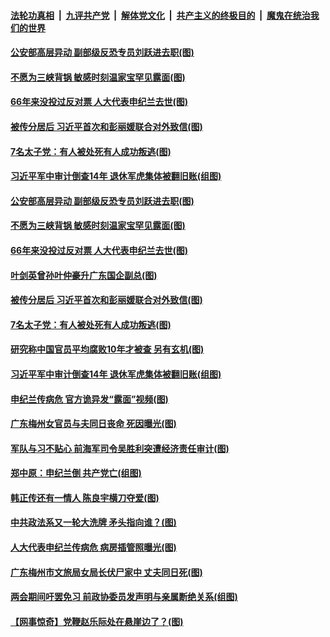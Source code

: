 

####  [法轮功真相](../../../../basic/blob/master/README.md?t=06282302) &nbsp;|&nbsp; [九评共产党](../../../../9ping.md/blob/master/README.md?t=06282302) &nbsp;|&nbsp; [解体党文化](../../../../jtdwh.md/blob/master/README.md?t=06282302)  &nbsp;|&nbsp; [共产主义的终极目的](../../../../gczydzjmd.md/blob/master/README.md?t=06282302) &nbsp;|&nbsp; [魔鬼在统治我们的世界](../../../../mgztzwmdsj.md/blob/master/README.md?t=06282302) 

#### [公安部高层异动 副部级反恐专员刘跃进去职(图)](../pages/p2/937979.md?t=06282302) 

#### [不愿为三峡背锅 敏感时刻温家宝罕见露面(图)](../pages/p2/937952.md?t=06282302) 

#### [66年来没投过反对票 人大代表申纪兰去世(图)](../pages/p2/937957.md?t=06282302) 

#### [被传分居后 习近平首次和彭丽媛联合对外致信(图)](../pages/p2/937940.md?t=06282302) 

#### [7名太子党：有人被处死有人成功叛逃(图)](../pages/p2/937879.md?t=06282302) 

#### [习近平军中审计倒查14年 退休军虎集体被翻旧账(组图)](../pages/p2/937850.md?t=06282302) 

#### [公安部高层异动 副部级反恐专员刘跃进去职(图)](../pages/p2/937979.md?t=06282302) 

#### [不愿为三峡背锅 敏感时刻温家宝罕见露面(图)](../pages/p2/937952.md?t=06282302) 

#### [66年来没投过反对票 人大代表申纪兰去世(图)](../pages/p2/937957.md?t=06282302) 

#### [叶剑英曾孙叶仲豪升广东国企副总(图)](../pages/p2/937934.md?t=06282302) 

#### [被传分居后 习近平首次和彭丽媛联合对外致信(图)](../pages/p2/937940.md?t=06282302) 

#### [7名太子党：有人被处死有人成功叛逃(图)](../pages/p2/937879.md?t=06282302) 

#### [研究称中国官员平均腐败10年才被查 另有玄机(图)](../pages/p2/937887.md?t=06282302) 

#### [习近平军中审计倒查14年 退休军虎集体被翻旧账(组图)](../pages/p2/937850.md?t=06282302) 

#### [申纪兰传病危 官方诡异发“露面”视频(图)](../pages/p2/937795.md?t=06282302) 

#### [广东梅州女官员与夫同日丧命 死因曝光(图)](../pages/p2/937750.md?t=06282302) 

#### [军队与习不贴心 前海军司令吴胜利突遭经济责任审计(图)](../pages/p2/937735.md?t=06282302) 

#### [郑中原：申纪兰倒 共产党亡(组图)](../pages/p2/937697.md?t=06282302) 

#### [韩正传还有一情人 陈良宇横刀夺爱(图)](../pages/p2/937553.md?t=06282302) 

#### [中共政法系又一轮大洗牌 矛头指向谁？(图)](../pages/p2/937678.md?t=06282302) 



#### [人大代表申纪兰传病危 病房插管照曝光(图)](../pages/p2/937647.md?t=06282302) 

#### [广东梅州市文旅局女局长伏尸家中 丈夫同日死(图)](../pages/p2/937624.md?t=06282302) 

#### [两会期间吁罢免习 前政协委员发声明与亲属断绝关系(组图)](../pages/p2/937588.md?t=06282302) 

#### [【网事惊奇】党鞭赵乐际处在悬崖边了？(图)](../pages/p2/937567.md?t=06282302) 

